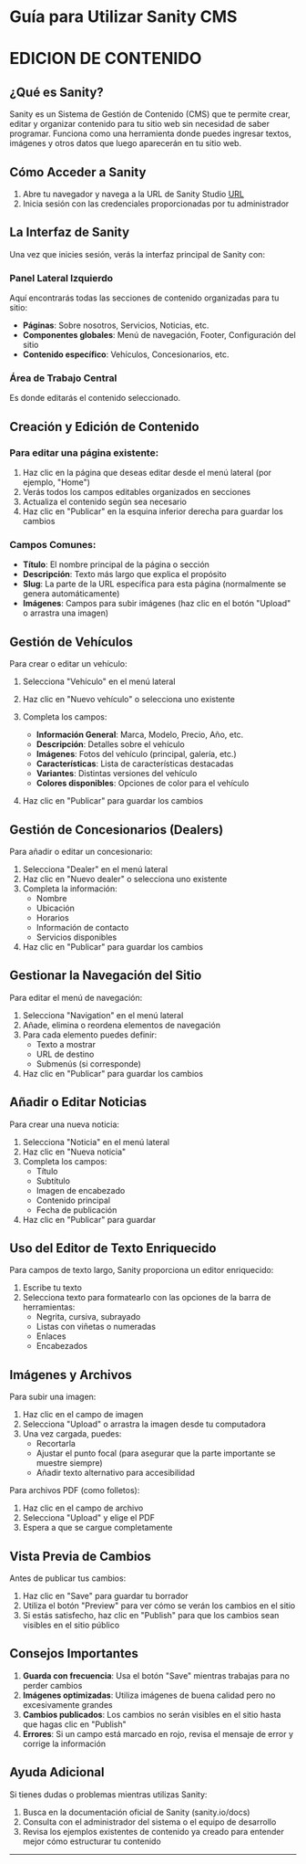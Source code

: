 # Guía para Utilizar Sanity CMS

# EDICION DE CONTENIDO

## ¿Qué es Sanity?

Sanity es un Sistema de Gestión de Contenido (CMS) que te permite crear, editar y organizar contenido para tu sitio web sin necesidad de saber programar. Funciona como una herramienta donde puedes ingresar textos, imágenes y otros datos que luego aparecerán en tu sitio web.

## Cómo Acceder a Sanity

1. Abre tu navegador y navega a la URL de Sanity Studio [URL](https://project-delta-comercial-app.vercel.app/studio)
2. Inicia sesión con las credenciales proporcionadas por tu administrador

## La Interfaz de Sanity

Una vez que inicies sesión, verás la interfaz principal de Sanity con:

### Panel Lateral Izquierdo
Aquí encontrarás todas las secciones de contenido organizadas para tu sitio:

- **Páginas**: Sobre nosotros, Servicios, Noticias, etc.
- **Componentes globales**: Menú de navegación, Footer, Configuración del sitio
- **Contenido específico**: Vehículos, Concesionarios, etc.

### Área de Trabajo Central
Es donde editarás el contenido seleccionado.

## Creación y Edición de Contenido

### Para editar una página existente:

1. Haz clic en la página que deseas editar desde el menú lateral (por ejemplo, "Home")
2. Verás todos los campos editables organizados en secciones
3. Actualiza el contenido según sea necesario
4. Haz clic en "Publicar" en la esquina inferior derecha para guardar los cambios

### Campos Comunes:

- **Título**: El nombre principal de la página o sección
- **Descripción**: Texto más largo que explica el propósito
- **Slug**: La parte de la URL específica para esta página (normalmente se genera automáticamente)
- **Imágenes**: Campos para subir imágenes (haz clic en el botón "Upload" o arrastra una imagen)

## Gestión de Vehículos

Para crear o editar un vehículo:

1. Selecciona "Vehículo" en el menú lateral
2. Haz clic en "Nuevo vehículo" o selecciona uno existente
3. Completa los campos:
   - **Información General**: Marca, Modelo, Precio, Año, etc.
   - **Descripción**: Detalles sobre el vehículo
   - **Imágenes**: Fotos del vehículo (principal, galería, etc.)
   - **Características**: Lista de características destacadas
   - **Variantes**: Distintas versiones del vehículo
   - **Colores disponibles**: Opciones de color para el vehículo

4. Haz clic en "Publicar" para guardar los cambios

## Gestión de Concesionarios (Dealers)

Para añadir o editar un concesionario:

1. Selecciona "Dealer" en el menú lateral
2. Haz clic en "Nuevo dealer" o selecciona uno existente
3. Completa la información:
   - Nombre
   - Ubicación
   - Horarios
   - Información de contacto
   - Servicios disponibles
4. Haz clic en "Publicar" para guardar los cambios

## Gestionar la Navegación del Sitio

Para editar el menú de navegación:

1. Selecciona "Navigation" en el menú lateral
2. Añade, elimina o reordena elementos de navegación
3. Para cada elemento puedes definir:
   - Texto a mostrar
   - URL de destino
   - Submenús (si corresponde)
4. Haz clic en "Publicar" para guardar los cambios

## Añadir o Editar Noticias

Para crear una nueva noticia:

1. Selecciona "Noticia" en el menú lateral
2. Haz clic en "Nueva noticia"
3. Completa los campos:
   - Título
   - Subtítulo
   - Imagen de encabezado
   - Contenido principal
   - Fecha de publicación
4. Haz clic en "Publicar" para guardar

## Uso del Editor de Texto Enriquecido

Para campos de texto largo, Sanity proporciona un editor enriquecido:

1. Escribe tu texto
2. Selecciona texto para formatearlo con las opciones de la barra de herramientas:
   - Negrita, cursiva, subrayado
   - Listas con viñetas o numeradas
   - Enlaces
   - Encabezados

## Imágenes y Archivos

Para subir una imagen:

1. Haz clic en el campo de imagen
2. Selecciona "Upload" o arrastra la imagen desde tu computadora
3. Una vez cargada, puedes:
   - Recortarla
   - Ajustar el punto focal (para asegurar que la parte importante se muestre siempre)
   - Añadir texto alternativo para accesibilidad

Para archivos PDF (como folletos):

1. Haz clic en el campo de archivo
2. Selecciona "Upload" y elige el PDF
3. Espera a que se cargue completamente

## Vista Previa de Cambios

Antes de publicar tus cambios:

1. Haz clic en "Save" para guardar tu borrador
2. Utiliza el botón "Preview" para ver cómo se verán los cambios en el sitio
3. Si estás satisfecho, haz clic en "Publish" para que los cambios sean visibles en el sitio público

## Consejos Importantes

1. **Guarda con frecuencia**: Usa el botón "Save" mientras trabajas para no perder cambios
2. **Imágenes optimizadas**: Utiliza imágenes de buena calidad pero no excesivamente grandes
3. **Cambios publicados**: Los cambios no serán visibles en el sitio hasta que hagas clic en "Publish"
4. **Errores**: Si un campo está marcado en rojo, revisa el mensaje de error y corrige la información

## Ayuda Adicional

Si tienes dudas o problemas mientras utilizas Sanity:

1. Busca en la documentación oficial de Sanity (sanity.io/docs)
2. Consulta con el administrador del sistema o el equipo de desarrollo
3. Revisa los ejemplos existentes de contenido ya creado para entender mejor cómo estructurar tu contenido

---
